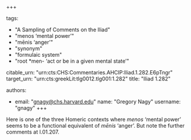 +++

tags:
- "A Sampling of Comments on the Iliad"
- "menos ‘mental power’"
- "mēnis ‘anger’"
- "synonym"
- "formulaic system"
- "root *men- ‘act or be in a given mental state’"

citable_urn: "urn:cts:CHS:Commentaries.AHCIP:Iliad.1.282.E6pTngr"
target_urn: "urn:cts:greekLit:tlg0012.tlg001:1.282"
title: "Iliad 1.282"

authors:
- email: "gnagy@chs.harvard.edu"
  name: "Gregory Nagy"
  username: "gnagy"
+++

<p>Here is one of the three Homeric contexts where <em>menos</em> ‘mental power’ seems to be a functional equivalent of <em>mēnis</em> ‘anger’. But note the further comments at I.01.207.  </p>
